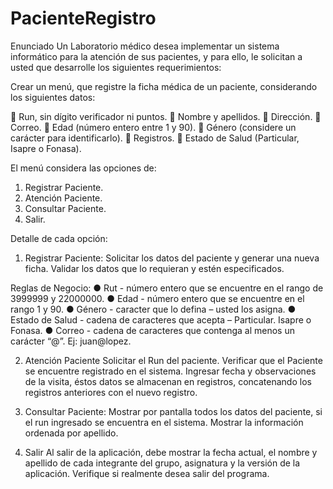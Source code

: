 # PacienteRegistro

Enunciado
Un Laboratorio médico desea implementar un sistema informático para la atención de sus
pacientes, y para ello, le solicitan a usted que desarrolle los siguientes requerimientos:

Crear un menú, que registre la ficha médica de un paciente, considerando los siguientes datos:

 Run, sin dígito verificador ni puntos.
 Nombre y apellidos.
 Dirección.
 Correo.
 Edad (número entero entre 1 y 90).
 Género (considere un carácter para identificarlo).
 Registros.
 Estado de Salud (Particular, Isapre o Fonasa).

El menú considera las opciones de:
1. Registrar Paciente.
2. Atención Paciente.
3. Consultar Paciente.
4. Salir.


Detalle de cada opción:
1. Registrar Paciente:
Solicitar los datos del paciente y generar una nueva ficha.
Validar los datos que lo requieran y estén especificados.

  Reglas de Negocio:
  ● Rut - número entero que se encuentre en el rango de 3999999 y 22000000.
  ● Edad - número entero que se encuentre en el rango 1 y 90.
  ● Género - caracter que lo defina – usted los asigna.
  ● Estado de Salud - cadena de caracteres que acepta – Particular. Isapre o Fonasa.
  ● Correo - cadena de caracteres que contenga al menos un carácter “@”. Ej: juan@lopez.

2. Atención Paciente
Solicitar el Run del paciente.
Verificar que el Paciente se encuentre registrado en el sistema.
Ingresar fecha y observaciones de la visita, éstos datos se almacenan en registros, concatenando
los registros anteriores con el nuevo registro.

3. Consultar Paciente:
Mostrar por pantalla todos los datos del paciente, si el run ingresado se encuentra en el sistema.
Mostrar la información ordenada por apellido.

4. Salir
Al salir de la aplicación, debe mostrar la fecha actual, el nombre y apellido de cada integrante
del grupo, asignatura y la versión de la aplicación.
Verifique si realmente desea salir del programa.
